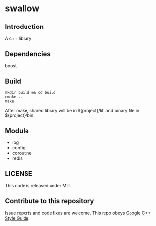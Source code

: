 # swallow

## Introduction

A c++ library

## Dependencies

boost

## Build

```
mkdir build && cd build
cmake ..
make
```

After make, shared library will be in ${project}/lib and binary file in ${project}/bin.

## Module

- log
- config
- coroutine
- redis

## LICENSE

This code is released under MIT.

## Contribute to this repository

Issue reports and code fixes are welcome.
This repo obeys [Google C++ Style Guide](http://google.github.io/styleguide/cppguide.html).
